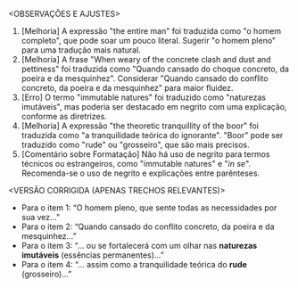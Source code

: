 <OBSERVAÇÕES E AJUSTES>
1. [Melhoria] A expressão "the entire man" foi traduzida como "o homem completo", que pode soar um pouco literal. Sugerir "o homem pleno" para uma tradução mais natural.
2. [Melhoria] A frase "When weary of the concrete clash and dust and pettiness" foi traduzida como "Quando cansado do choque concreto, da poeira e da mesquinhez". Considerar "Quando cansado do conflito concreto, da poeira e da mesquinhez" para maior fluidez.
3. [Erro] O termo "immutable natures" foi traduzido como "naturezas imutáveis", mas poderia ser destacado em negrito com uma explicação, conforme as diretrizes.
4. [Melhoria] A expressão "the theoretic tranquillity of the boor" foi traduzida como "a tranquilidade teórica do ignorante". "Boor" pode ser traduzido como "rude" ou "grosseiro", que são mais precisos.
5. [Comentário sobre Formatação] Não há uso de negrito para termos técnicos ou estrangeiros, como "immutable natures" e "_in se_". Recomenda-se o uso de negrito e explicações entre parênteses.

<VERSÃO CORRIGIDA (APENAS TRECHOS RELEVANTES)>
- Para o item 1: “O homem pleno, que sente todas as necessidades por sua vez...”
- Para o item 2: “Quando cansado do conflito concreto, da poeira e da mesquinhez...”
- Para o item 3: “... ou se fortalecerá com um olhar nas **naturezas imutáveis** (essências permanentes)...”
- Para o item 4: “... assim como a tranquilidade teórica do **rude** (grosseiro)...”